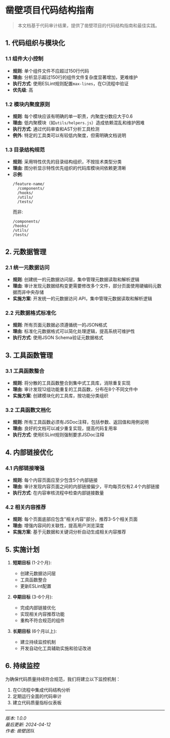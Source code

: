 # 凿壁项目代码结构指南

> 本文档基于代码审计结果，提供了凿壁项目的代码结构指南和最佳实践。

## 1. 代码组织与模块化

### 1.1 组件大小控制

- **规则**: 单个组件文件不应超过150行代码
- **理由**: 分析显示超过150行的组件文件复杂度显著增加，更难维护
- **执行方式**: 使用ESLint规则配置`max-lines`，在CI流程中验证
- **优先级**: 高

### 1.2 模块内聚度原则

- **规则**: 每个模块应该有明确的单一职责，内聚度分数应大于0.6
- **理由**: 低内聚模块（如`utils/helpers.js`）造成依赖混乱和维护困难
- **执行方式**: 通过代码审查和AST分析工具检测
- **例外**: 特定的工具类可以有较低内聚度，但需明确文档说明

### 1.3 目录结构规范

- **规则**: 采用特性优先的目录结构组织，不按技术类型分类
- **理由**: 图分析显示特性优先组织的代码库模块间依赖更清晰
- **示例**:
  ```
  /feature-name/
    /components/
    /hooks/
    /utils/
    /tests/
  ```
  而非:
  ```
  /components/
  /hooks/
  /utils/
  /tests/
  ```

## 2. 元数据管理

### 2.1 统一元数据访问

- **规则**: 创建统一的元数据访问层，集中管理元数据读取和解析逻辑
- **理由**: 审计发现元数据结构变更需要修改多个文件，部分页面使用硬编码元数据而非中央存储
- **实施方案**: 开发统一的元数据访问 API，集中管理元数据读取和解析逻辑

### 2.2 元数据格式标准化

- **规则**: 所有页面元数据必须遵循统一的JSON格式
- **理由**: 标准化元数据格式可以简化处理逻辑，提高系统可维护性
- **执行方式**: 使用JSON Schema验证元数据格式

## 3. 工具函数管理

### 3.1 工具函数整合

- **规则**: 将分散的工具函数整合到集中式工具库，消除重复实现
- **理由**: 审计发现12组功能重复的工具函数，分布在8个不同文件中
- **实施方案**: 创建模块化的工具库，按功能分类组织

### 3.2 工具函数文档化

- **规则**: 所有工具函数必须有JSDoc注释，包括参数、返回值和用例说明
- **理由**: 良好的文档可以减少重复实现，提高代码复用率
- **执行方式**: 使用ESLint规则强制要求JSDoc注释

## 4. 内部链接优化

### 4.1 内部链接增强

- **规则**: 每个内容页面应至少包含5个内部链接
- **理由**: 审计发现内容页面之间的内部链接偏少，平均每页仅有2.4个内部链接
- **执行方式**: 在内容审核流程中检查内部链接数量

### 4.2 相关内容推荐

- **规则**: 每个页面底部应包含"相关内容"部分，推荐3-5个相关页面
- **理由**: 增强内容间的关联性，提高用户浏览深度
- **实施方案**: 基于元数据和关键词分析自动生成相关内容推荐

## 5. 实施计划

1. **短期目标** (1-2个月):
   - 创建元数据访问层
   - 工具函数整合
   - 更新ESLint配置

2. **中期目标** (3-6个月):
   - 完成内部链接优化
   - 实现相关内容推荐功能
   - 重构不符合规范的组件

3. **长期目标** (6个月以上):
   - 建立持续监控机制
   - 开发自动化工具辅助实施和验证改进

## 6. 持续监控

为确保代码质量持续符合规范，我们将建立以下监控机制：

1. 在CI流程中集成代码结构分析
2. 定期运行全面的代码审计
3. 建立代码质量指标仪表板

---

*版本: 1.0.0*  
*最后更新: 2024-04-12*  
*作者: 凿壁团队*
